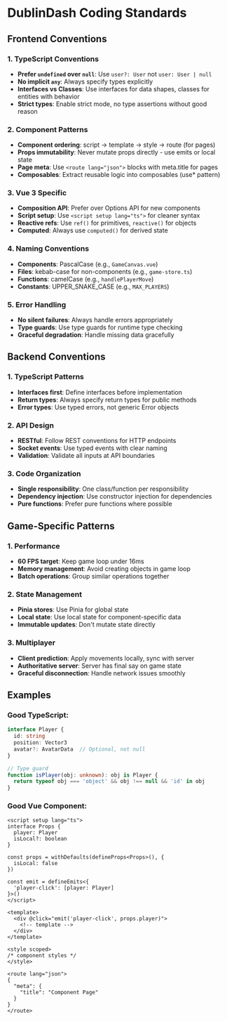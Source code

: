 # DublinDash Coding Standards

## Frontend Conventions

### 1. TypeScript Conventions
- **Prefer `undefined` over `null`**: Use `user?: User` not `user: User | null`
- **No implicit `any`**: Always specify types explicitly
- **Interfaces vs Classes**: Use interfaces for data shapes, classes for entities with behavior
- **Strict types**: Enable strict mode, no type assertions without good reason

### 2. Component Patterns
- **Component ordering**: script → template → style → route (for pages)
- **Props immutability**: Never mutate props directly - use emits or local state
- **Page meta**: Use `<route lang="json">` blocks with meta.title for pages
- **Composables**: Extract reusable logic into composables (use* pattern)

### 3. Vue 3 Specific
- **Composition API**: Prefer over Options API for new components
- **Script setup**: Use `<script setup lang="ts">` for cleaner syntax
- **Reactive refs**: Use `ref()` for primitives, `reactive()` for objects
- **Computed**: Always use `computed()` for derived state

### 4. Naming Conventions
- **Components**: PascalCase (e.g., `GameCanvas.vue`)
- **Files**: kebab-case for non-components (e.g., `game-store.ts`)
- **Functions**: camelCase (e.g., `handlePlayerMove`)
- **Constants**: UPPER_SNAKE_CASE (e.g., `MAX_PLAYERS`)

### 5. Error Handling
- **No silent failures**: Always handle errors appropriately
- **Type guards**: Use type guards for runtime type checking
- **Graceful degradation**: Handle missing data gracefully

## Backend Conventions

### 1. TypeScript Patterns
- **Interfaces first**: Define interfaces before implementation
- **Return types**: Always specify return types for public methods
- **Error types**: Use typed errors, not generic Error objects

### 2. API Design
- **RESTful**: Follow REST conventions for HTTP endpoints
- **Socket events**: Use typed events with clear naming
- **Validation**: Validate all inputs at API boundaries

### 3. Code Organization
- **Single responsibility**: One class/function per responsibility
- **Dependency injection**: Use constructor injection for dependencies
- **Pure functions**: Prefer pure functions where possible

## Game-Specific Patterns

### 1. Performance
- **60 FPS target**: Keep game loop under 16ms
- **Memory management**: Avoid creating objects in game loop
- **Batch operations**: Group similar operations together

### 2. State Management
- **Pinia stores**: Use Pinia for global state
- **Local state**: Use local state for component-specific data
- **Immutable updates**: Don't mutate state directly

### 3. Multiplayer
- **Client prediction**: Apply movements locally, sync with server
- **Authoritative server**: Server has final say on game state
- **Graceful disconnection**: Handle network issues smoothly

## Examples

### Good TypeScript:
```typescript
interface Player {
  id: string
  position: Vector3
  avatar?: AvatarData  // Optional, not null
}

// Type guard
function isPlayer(obj: unknown): obj is Player {
  return typeof obj === 'object' && obj !== null && 'id' in obj
}
```

### Good Vue Component:
```vue
<script setup lang="ts">
interface Props {
  player: Player
  isLocal?: boolean
}

const props = withDefaults(defineProps<Props>(), {
  isLocal: false
})

const emit = defineEmits<{
  'player-click': [player: Player]
}>()
</script>

<template>
  <div @click="emit('player-click', props.player)">
    <!-- template -->
  </div>
</template>

<style scoped>
/* component styles */
</style>

<route lang="json">
{
  "meta": {
    "title": "Component Page"
  }
}
</route>
```